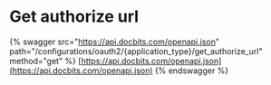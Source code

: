 # Get authorize url

{% swagger src="https://api.docbits.com/openapi.json" path="/configurations/oauth2/{application_type}/get_authorize_url" method="get" %}
[https://api.docbits.com/openapi.json](https://api.docbits.com/openapi.json)
{% endswagger %}
